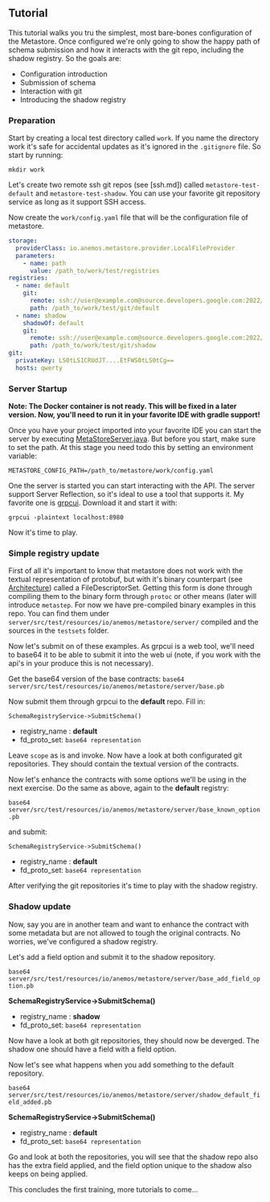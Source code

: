 ## Tutorial

This tutorial walks you tru the simplest, most bare-bones configuration of 
the Metastore. Once configured we're only going to show the happy path of schema 
submission and how it interacts with the git repo, including the shadow registry.
So the goals are:

* Configuration introduction
* Submission of schema
* Interaction with git
* Introducing the shadow registry

### Preparation

Start by creating a local test directory called `work`. If you
name the directory work it's safe for accidental updates as it's ignored in the 
`.gitignore` file. So start by running: 

`mkdir work`

Let's create two remote ssh git repos (see [ssh.md]) called `metastore-test-default`
and `metastore-test-shadow`. You can use your favorite git repository service as
long as it support SSH access.

Now create the `work/config.yaml` file that will be the configuration file of
metastore.

```yaml
storage:
  providerClass: io.anemos.metastore.provider.LocalFileProvider
  parameters:
    - name: path
      value: /path_to/work/test/registries
registries:
  - name: default
    git:
      remote: ssh://user@example.com@source.developers.google.com:2022/p/example-project/r/metastore-test-default
      path: /path_to/work/test/git/default
  - name: shadow
    shadowOf: default
    git:
      remote: ssh://user@example.com@source.developers.google.com:2022/p/example-project/r/metastore-test-shadow
      path: /path_to/work/test/git/shadow
git:
  privateKey: LS0tLS1CRUdJT....EtFWS0tLS0tCg==
  hosts: qwerty
```

### Server Startup

**Note: The Docker container is not ready. This will be fixed in a later version.
Now, you'll need to run it in your favorite IDE with gradle support!**

Once you have your project imported into your favorite IDE you can start the server
by executing 
[MetaStoreServer.java](../server/src/main/java/io/anemos/metastore/MetaStoreServer.java).
But before you start, make sure to set the path. At this stage you need todo this
by setting an environment variable:

`METASTORE_CONFIG_PATH=/path_to/metastore/work/config.yaml`

One the server is started you can start interacting with the API. The server support
Server Reflection, so it's ideal to use a tool that supports it. My favorite one is
[grpcui](https://github.com/fullstorydev/grpcui). Download it and start it with:

`grpcui -plaintext localhost:8980`

Now it's time to play.

### Simple registry update

First of all it's important to know that metastore does not work with the textual
representation of protobuf, but with it's binary counterpart 
(see [Architecture](architecture.md)) called a FileDescriptorSet. Getting this 
form is done through compiling them to the binary form through `protoc` or other
means (later will introduce `metastep`. For now we have pre-compiled binary examples
in this repo. You can find them under
`server/src/test/resources/io/anemos/metastore/server/` compiled and the sources
in the `testsets` folder.

Now let's submit on of these examples. As grpcui is a web tool, we'll need to 
base64 it to be able to submit it into the web ui (note, if you work with the
api's in your produce this is not necessary).

Get the base64 version of the base contracts:
`base64 server/src/test/resources/io/anemos/metastore/server/base.pb`

Now submit them through grpcui to the **default** repo. Fill in:

`SchemaRegistryService->SubmitSchema()`

* registry_name : **default**
* fd_proto_set: `base64 representation`

Leave `scope` as is and invoke. Now have a look at both configurated git
repositories. They should contain the textual version of the contracts.

Now let's enhance the contracts with some options we'll be using in the next
exercise. Do the same as above, again to the **default** registry:

`base64 server/src/test/resources/io/anemos/metastore/server/base_known_option.pb`

and submit:

`SchemaRegistryService->SubmitSchema()`

* registry_name : **default**
* fd_proto_set: `base64 representation`

After verifying the git repositories it's time to play with the shadow registry.

### Shadow update

Now, say you are in another team and want to enhance the contract with some metadata
but are not allowed to tough the original contracts. No worries, we've configured
a shadow registry.

Let's add a field option and submit it to the shadow repository.

`base64 server/src/test/resources/io/anemos/metastore/server/base_add_field_option.pb`

**SchemaRegistryService->SubmitSchema()**

* registry_name : **shadow**
* fd_proto_set: `base64 representation`

Now have a look at both git repositories, they should now be deverged. The shadow
one should have a field with a field option.

Now let's see what happens when you add something to the default repository.

`base64 server/src/test/resources/io/anemos/metastore/server/shadow_default_field_added.pb`

**SchemaRegistryService->SubmitSchema()**

* registry_name : **default**
* fd_proto_set: `base64 representation`

Go and look at both the repositories, you will see that the shadow repo also has
the extra field applied, and the field option unique to the shadow also keeps on
being applied.

This concludes the first training, more tutorials to come...